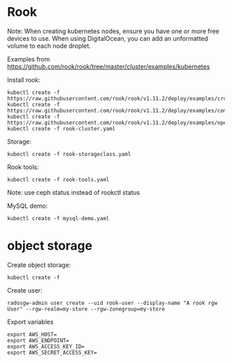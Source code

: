 # Rook

Note: When creating kubernetes nodes, ensure you have one or more free devices to use. When using DigitalOcean, you can add an unformatted volume to each node droplet.

Examples from https://github.com/rook/rook/tree/master/cluster/examples/kubernetes

Install rook:
```
kubectl create -f https://raw.githubusercontent.com/rook/rook/v1.11.2/deploy/examples/crds.yaml
kubectl create -f https://raw.githubusercontent.com/rook/rook/v1.11.2/deploy/examples/common.yaml
kubectl create -f https://raw.githubusercontent.com/rook/rook/v1.11.2/deploy/examples/operator.yaml
kubectl create -f rook-cluster.yaml
```

Storage:
```
kubectl create -f rook-storageclass.yaml
```

Rook tools:
```
kubectl create -f rook-tools.yaml
```
Note: use ceph status instead of rookctl status

MySQL demo:
```
kubectl create -f mysql-demo.yaml
```

# object storage

Create object storage:
```
kubectl create -f 
```

Create user:
```
radosgw-admin user create --uid rook-user --display-name "A rook rgw User" --rgw-realm=my-store --rgw-zonegroup=my-store
```

Export variables
```
export AWS_HOST=
export AWS_ENDPOINT=
export AWS_ACCESS_KEY_ID=
export AWS_SECRET_ACCESS_KEY=
```
